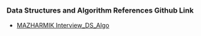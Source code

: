 ### Data Structures and Algorithm References Github Link
- [MAZHARMIK Interview_DS_Algo](https://github.com/MAZHARMIK/Interview_DS_Algo)


